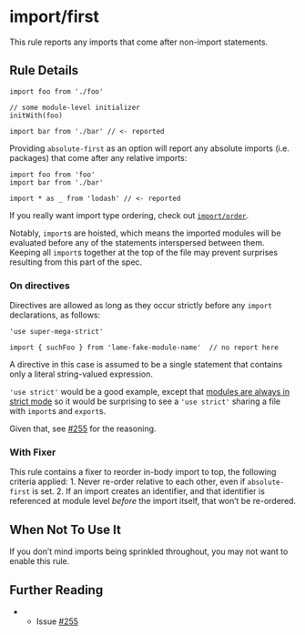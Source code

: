 import/first
============

This rule reports any imports that come after non-import statements.

Rule Details
------------

    import foo from './foo'

    // some module-level initializer
    initWith(foo)

    import bar from './bar' // <- reported

Providing `absolute-first` as an option will report any absolute imports (i.e. packages) that come after any relative imports:

    import foo from 'foo'
    import bar from './bar'

    import * as _ from 'lodash' // <- reported

If you really want import type ordering, check out [`import/order`](./order.md).

Notably, `import`s are hoisted, which means the imported modules will be evaluated before any of the statements interspersed between them. Keeping all `import`s together at the top of the file may prevent surprises resulting from this part of the spec.

### On directives

Directives are allowed as long as they occur strictly before any `import` declarations, as follows:

    'use super-mega-strict'

    import { suchFoo } from 'lame-fake-module-name'  // no report here

A directive in this case is assumed to be a single statement that contains only a literal string-valued expression.

`'use strict'` would be a good example, except that [modules are always in strict mode](http://www.ecma-international.org/ecma-262/6.0/#sec-strict-mode-code) so it would be surprising to see a `'use strict'` sharing a file with `import`s and `export`s.

Given that, see [\#255](https://github.com/benmosher/eslint-plugin-import/issues/255) for the reasoning.

### With Fixer

This rule contains a fixer to reorder in-body import to top, the following criteria applied: 1. Never re-order relative to each other, even if `absolute-first` is set. 2. If an import creates an identifier, and that identifier is referenced at module level *before* the import itself, that won’t be re-ordered.

When Not To Use It
------------------

If you don’t mind imports being sprinkled throughout, you may not want to enable this rule.

Further Reading
---------------

-   -   Issue [\#255](https://github.com/benmosher/eslint-plugin-import/issues/255)

